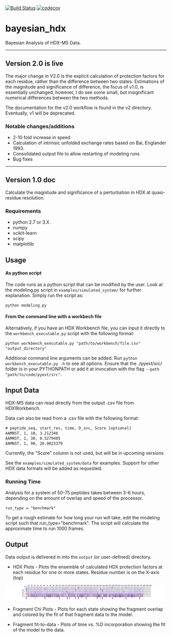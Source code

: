 [![Build Status](https://github.com/salilab/bayesian_hdx/workflows/build/badge.svg?branch=master)](https://github.com/salilab/bayesian_hdx/actions?query=workflow%3Abuild)
[![codecov](https://codecov.io/gh/salilab/bayesian_hdx/branch/master/graph/badge.svg)](https://codecov.io/gh/salilab/bayesian_hdx)

# bayesian_hdx
Bayesian Analysis of HDX-MS Data. 

----------------------
## Version 2.0 is live
The major change in V2.0 is the explicit calculation of protection factors for each residue, rather than the difference between two states. Estimations of the magnitude and significance of difference, the focus of v1.0, is essentially unchanged, however, I do see some small, but insignificant numerical differences between the two methods. 

The documentation for the v2.0 workflow is found in the v2 directory.  Eventually, v1 will be deprecated.  

### Notable changes/additions
* 2-10 fold increase in speed
* Calculation of intrinsic unfolded exchange rates based on Bai, Englander 1993.
* Consolidated output file to allow restarting of modeling runs
* Bug fixes
----------------------

## Version 1.0 doc

Calculate the magnitude and significance of a perturbation in HDX at quasi-residue resolution.

### Requirements
* python 2.7 or 3.X. 
* numpy
* scikit-learn
* scipy
* matplotlib

## Usage

#### As python script
The code runs as a python script that can be modified by the user.  Look at the modeling.py script in `examples/simulated_system/` for further explanation.  Simply run the script as: 
```
python modeling.py
```
#### From the command line with a workbech file
Alternatively, if you have an HDX Workbench file, you can input it directly to the `workbench_executable.py` script with the following format:
```
python workbench_executable.py "path/to/workbench/file.csv" "output_directory"
```
Additional command line arguments can be added. Run `python workbench_executable.py -h` to see all options.  Ensure that the ./pyext/src/ folder is in your PYTHONPATH or add it at invocation with the flag `--path "path/to/code/pyext/src"`.

## Input Data
HDX-MS data can read directly from the output .csv file from HDXWorkbench.

Data can also be read from a .csv file with the following format:
```
# peptide_seq, start_res, time, D_inc, Score [optional] 
AAMNST, 1, 10, 3.212346
AAMNST, 1, 30, 8.5279405
AAMNST, 1, 90, 20.9023379
```
Currently, the "Score" column is not used, but will be in upcoming versions

See the `examples/simulated_system/data` for examples.  Support for other HDX data formats will be added as requested.

### Running Time
Analysis for a system of 50-75 peptides takes between 3-6 hours, depending on the amount of overlap and speed of the processor.
```
run_type = "benchmark"
```
To get a rough estimate for how long your run will take, edit the modeling script such that run_type="benchmark". The script will calculate the approximate time to run 1000 frames.


## Output
Data output is delivered in into the `output` (or user-defined) directory. 

* HDX Plots - Plots the ensemble of calculated HDX protection factors at each residue for one or more states. Residue number is on the X-axis (top) 

![Violin plot](img/violins.png)

* Fragment Chi Plots - Plots for each state showing the fragment overlap and colored by the fit of that fragment data to the model.

* Fragment fit-to-data - Plots of time vs. %D incorporation showing the fit of the model to the data.
